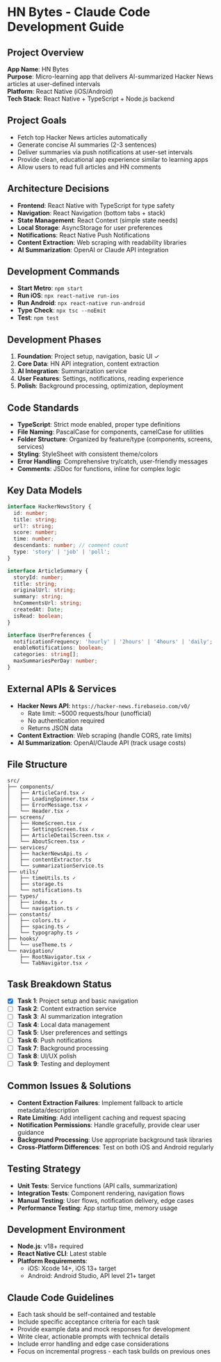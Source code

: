 # HN Bytes - Claude Code Development Guide

## Project Overview
**App Name**: HN Bytes  
**Purpose**: Micro-learning app that delivers AI-summarized Hacker News articles at user-defined intervals  
**Platform**: React Native (iOS/Android)  
**Tech Stack**: React Native + TypeScript + Node.js backend

## Project Goals
- Fetch top Hacker News articles automatically
- Generate concise AI summaries (2-3 sentences)
- Deliver summaries via push notifications at user-set intervals
- Provide clean, educational app experience similar to learning apps
- Allow users to read full articles and HN comments

## Architecture Decisions
- **Frontend**: React Native with TypeScript for type safety
- **Navigation**: React Navigation (bottom tabs + stack)
- **State Management**: React Context (simple state needs)
- **Local Storage**: AsyncStorage for user preferences
- **Notifications**: React Native Push Notifications
- **Content Extraction**: Web scraping with readability libraries
- **AI Summarization**: OpenAI or Claude API integration

## Development Commands
- **Start Metro**: `npm start`
- **Run iOS**: `npx react-native run-ios`
- **Run Android**: `npx react-native run-android`
- **Type Check**: `npx tsc --noEmit`
- **Test**: `npm test`

## Development Phases
1. **Foundation**: Project setup, navigation, basic UI ✓
2. **Core Data**: HN API integration, content extraction
3. **AI Integration**: Summarization service
4. **User Features**: Settings, notifications, reading experience
5. **Polish**: Background processing, optimization, deployment

## Code Standards
- **TypeScript**: Strict mode enabled, proper type definitions
- **File Naming**: PascalCase for components, camelCase for utilities
- **Folder Structure**: Organized by feature/type (components, screens, services)
- **Styling**: StyleSheet with consistent theme/colors
- **Error Handling**: Comprehensive try/catch, user-friendly messages
- **Comments**: JSDoc for functions, inline for complex logic

## Key Data Models
```typescript
interface HackerNewsStory {
  id: number;
  title: string;
  url?: string;
  score: number;
  time: number;
  descendants: number; // comment count
  type: 'story' | 'job' | 'poll';
}

interface ArticleSummary {
  storyId: number;
  title: string;
  originalUrl: string;
  summary: string;
  hnCommentsUrl: string;
  createdAt: Date;
  isRead: boolean;
}

interface UserPreferences {
  notificationFrequency: 'hourly' | '2hours' | '4hours' | 'daily';
  enableNotifications: boolean;
  categories: string[];
  maxSummariesPerDay: number;
}
```

## External APIs & Services
- **Hacker News API**: `https://hacker-news.firebaseio.com/v0/`
  - Rate limit: ~5000 requests/hour (unofficial)
  - No authentication required
  - Returns JSON data
- **Content Extraction**: Web scraping (handle CORS, rate limits)
- **AI Summarization**: OpenAI/Claude API (track usage costs)

## File Structure
```
src/
├── components/
│   ├── ArticleCard.tsx ✓
│   ├── LoadingSpinner.tsx ✓
│   ├── ErrorMessage.tsx ✓
│   └── Header.tsx ✓
├── screens/
│   ├── HomeScreen.tsx ✓
│   ├── SettingsScreen.tsx ✓
│   ├── ArticleDetailScreen.tsx ✓
│   └── AboutScreen.tsx ✓
├── services/
│   ├── hackerNewsApi.ts ✓
│   ├── contentExtractor.ts
│   └── summarizationService.ts
├── utils/
│   ├── timeUtils.ts ✓
│   ├── storage.ts
│   └── notifications.ts
├── types/
│   ├── index.ts ✓
│   └── navigation.ts ✓
├── constants/
│   ├── colors.ts ✓
│   ├── spacing.ts ✓
│   └── typography.ts ✓
├── hooks/
│   └── useTheme.ts ✓
└── navigation/
    ├── RootNavigator.tsx ✓
    └── TabNavigator.tsx ✓
```

## Task Breakdown Status
- [x] **Task 1**: Project setup and basic navigation
- [ ] **Task 2**: Content extraction service
- [ ] **Task 3**: AI summarization integration
- [ ] **Task 4**: Local data management
- [ ] **Task 5**: User preferences and settings
- [ ] **Task 6**: Push notifications
- [ ] **Task 7**: Background processing
- [ ] **Task 8**: UI/UX polish
- [ ] **Task 9**: Testing and deployment

## Common Issues & Solutions
- **Content Extraction Failures**: Implement fallback to article metadata/description
- **Rate Limiting**: Add intelligent caching and request spacing
- **Notification Permissions**: Handle gracefully, provide clear user guidance
- **Background Processing**: Use appropriate background task libraries
- **Cross-Platform Differences**: Test on both iOS and Android regularly

## Testing Strategy
- **Unit Tests**: Service functions (API calls, summarization)
- **Integration Tests**: Component rendering, navigation flows
- **Manual Testing**: User flows, notification delivery, edge cases
- **Performance Testing**: App startup time, memory usage

## Development Environment
- **Node.js**: v18+ required
- **React Native CLI**: Latest stable
- **Platform Requirements**: 
  - iOS: Xcode 14+, iOS 13+ target
  - Android: Android Studio, API level 21+ target

## Claude Code Guidelines
- Each task should be self-contained and testable
- Include specific acceptance criteria for each task
- Provide example data and mock responses for development
- Write clear, actionable prompts with technical details
- Include error handling and edge case considerations
- Focus on incremental progress - each task builds on previous ones